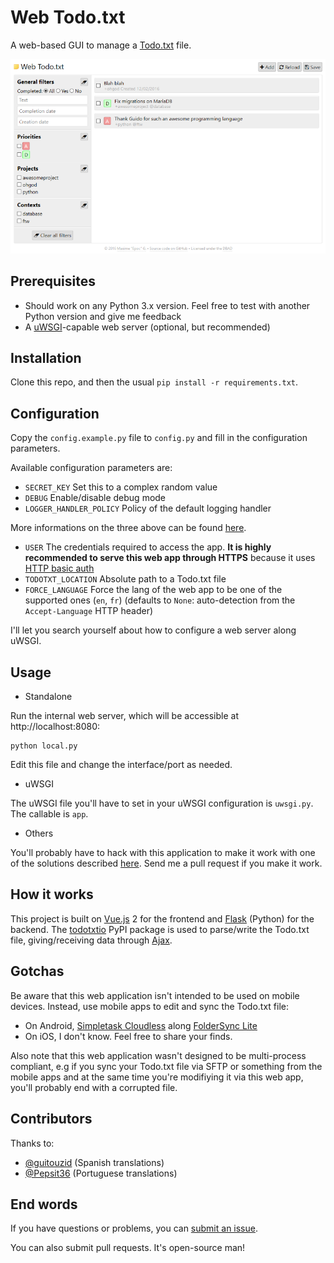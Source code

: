 # Web Todo.txt

A web-based GUI to manage a [Todo.txt](http://todotxt.com/) file.

![Web Todo.txt screenshot](https://github.com/EpocDotFr/webtodotxt/raw/master/screenshot.png)

## Prerequisites

  - Should work on any Python 3.x version. Feel free to test with another Python version and give me feedback
  - A [uWSGI](https://uwsgi-docs.readthedocs.io/en/latest/)-capable web server (optional, but recommended)

## Installation

Clone this repo, and then the usual `pip install -r requirements.txt`.

## Configuration

Copy the `config.example.py` file to `config.py` and fill in the configuration parameters.

Available configuration parameters are:

  - `SECRET_KEY` Set this to a complex random value
  - `DEBUG` Enable/disable debug mode
  - `LOGGER_HANDLER_POLICY` Policy of the default logging handler

More informations on the three above can be found [here](http://flask.pocoo.org/docs/0.11/config/#builtin-configuration-values).

  - `USER` The credentials required to access the app. **It is highly recommended to serve this web app through HTTPS** because it uses [HTTP basic auth](https://en.wikipedia.org/wiki/Basic_access_authentication)
  - `TODOTXT_LOCATION` Absolute path to a Todo.txt file
  - `FORCE_LANGUAGE` Force the lang of the web app to be one of the supported ones (`en`, `fr`) (defaults to `None`: auto-detection from the `Accept-Language` HTTP header)

I'll let you search yourself about how to configure a web server along uWSGI.

## Usage

  - Standalone

Run the internal web server, which will be accessible at http://localhost:8080:

```
python local.py
```

Edit this file and change the interface/port as needed.

  - uWSGI

The uWSGI file you'll have to set in your uWSGI configuration is `uwsgi.py`. The callable is `app`.

  - Others

You'll probably have to hack with this application to make it work with one of the solutions described [here](http://flask.pocoo.org/docs/0.11/deploying/). Send me a pull request if you make it work.

## How it works

This project is built on [Vue.js](http://vuejs.org/) 2 for the frontend and [Flask](http://flask.pocoo.org/) (Python) for
the backend. The [todotxtio](https://github.com/EpocDotFr/todotxtio) PyPI package is used to parse/write the Todo.txt file,
giving/receiving data through [Ajax](https://en.wikipedia.org/wiki/Ajax_(programming)).

## Gotchas

Be aware that this web application isn't intended to be used on mobile devices. Instead, use mobile apps to edit
and sync the Todo.txt file:

  - On Android, [Simpletask Cloudless](https://play.google.com/store/apps/details?id=nl.mpcjanssen.simpletask) along [FolderSync Lite](https://play.google.com/store/apps/details?id=dk.tacit.android.foldersync.lite)
  - On iOS, I don't know. Feel free to share your finds.

Also note that this web application wasn't designed to be multi-process compliant, e.g if you sync your Todo.txt
file via SFTP or something from the mobile apps and at the same time you're modifiying it via this web app, you'll
probably end with a corrupted file.

## Contributors

Thanks to:

  - [@guitouzid](https://github.com/guitouzid) (Spanish translations)
  - [@Pepsit36](https://github.com/Pepsit36) (Portuguese translations)

## End words

If you have questions or problems, you can [submit an issue](https://github.com/EpocDotFr/webtodotxt/issues).

You can also submit pull requests. It's open-source man!